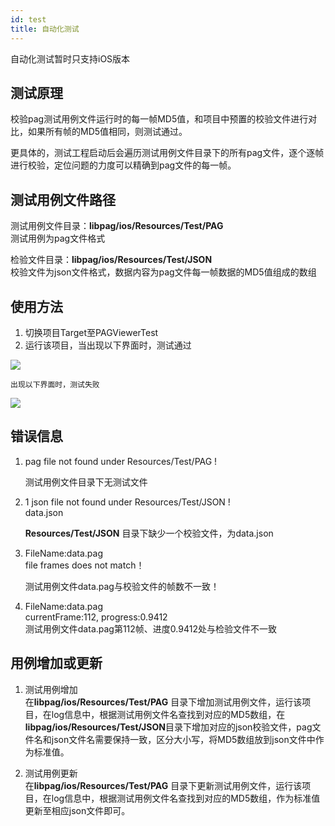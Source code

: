 ```yaml
---
id: test
title: 自动化测试
---
```


自动化测试暂时只支持iOS版本


## 测试原理
校验pag测试用例文件运行时的每一帧MD5值，和项目中预置的校验文件进行对比，如果所有帧的MD5值相同，则测试通过。

更具体的，测试工程启动后会遍历测试用例文件目录下的所有pag文件，逐个逐帧进行校验，定位问题的力度可以精确到pag文件的每一帧。


## 测试用例文件路径
测试用例文件目录：**libpag/ios/Resources/Test/PAG** <br/>
测试用例为pag文件格式

检验文件目录：**libpag/ios/Resources/Test/JSON** <br/>
校验文件为json文件格式，数据内容为pag文件每一帧数据的MD5值组成的数组


## 使用方法
 1. 切换项目Target至PAGViewerTest
 2. 运行该项目，当出现以下界面时，测试通过

![](/img/success.jpg)
 
    出现以下界面时，测试失败

![](/img/fail.jpg)

## 错误信息
 1. pag file not found under Resources/Test/PAG !
 
    测试用例文件目录下无测试文件
 
 2.  1 json file not found under Resources/Test/JSON !<br/>
     data.json
     
     **Resources/Test/JSON** 目录下缺少一个校验文件，为data.json
 3. FileName:data.pag<br/>
    file frames does not match！
    
    测试用例文件data.pag与校验文件的帧数不一致！
 4. FileName:data.pag<br/>
    currentFrame:112, progress:0.9412 <br/>
    测试用例文件data.pag第112帧、进度0.9412处与检验文件不一致


## 用例增加或更新
 1. 测试用例增加<br/>
    在**libpag/ios/Resources/Test/PAG** 目录下增加测试用例文件，运行该项目，在log信息中，根据测试用例文件名查找到对应的MD5数组，在**libpag/ios/Resources/Test/JSON**目录下增加对应的json校验文件，pag文件名和json文件名需要保持一致，区分大小写，将MD5数组放到json文件中作为标准值。
 
 2. 测试用例更新<br/>
    在**libpag/ios/Resources/Test/PAG** 目录下更新测试用例文件，运行该项目，在log信息中，根据测试用例文件名查找到对应的MD5数组，作为标准值更新至相应json文件即可。
    
    
   

